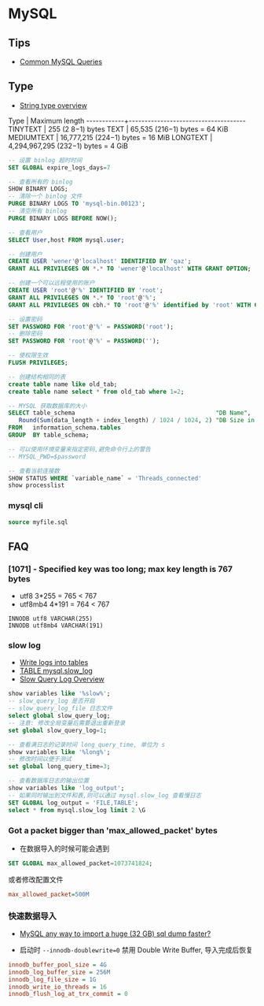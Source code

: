 # MySQL

## Tips
* [Common MySQL Queries](http://www.artfulsoftware.com/infotree/queries.php)

## Type

* [String type overview](http://dev.mysql.com/doc/refman/5.7/en/string-type-overview.html)

Type        | Maximum length
------------+-------------------------------------
TINYTEXT    |           255 (2 8−1) bytes
TEXT        |        65,535 (216−1) bytes = 64 KiB
MEDIUMTEXT  |    16,777,215 (224−1) bytes = 16 MiB
LONGTEXT    | 4,294,967,295 (232−1) bytes =  4 GiB


```sql
-- 设置 binlog 超时时间
SET GLOBAL expire_logs_days=7

-- 查看所有的 binlog
SHOW BINARY LOGS;
-- 清除一个 binlog 文件
PURGE BINARY LOGS TO 'mysql-bin.00123';
-- 清空所有 binlog
PURGE BINARY LOGS BEFORE NOW();

-- 查看用户
SELECT User,host FROM mysql.user;

-- 创建用户
CREATE USER 'wener'@'localhost' IDENTIFIED BY 'qaz';
GRANT ALL PRIVILEGES ON *.* TO 'wener'@'localhost' WITH GRANT OPTION;

-- 创建一个可以远程使用的账户
CREATE USER 'root'@'%' IDENTIFIED BY 'root';
GRANT ALL PRIVILEGES ON *.* TO 'root'@'%';
GRANT ALL PRIVILEGES ON cbh.* TO 'root'@'%' identified by 'root' WITH GRANT OPTION;

-- 设置密码
SET PASSWORD FOR 'root'@'%' = PASSWORD('root');
-- 删除密码
SET PASSWORD FOR 'root'@'%' = PASSWORD('');

-- 使权限生效
FLUSH PRIVILEGES;

-- 创建结构相同的表
create table name like old_tab;
create table name select * from old_tab where 1=2;

-- MYSQL 获取数据库的大小
SELECT table_schema                                        "DB Name",
   Round(Sum(data_length + index_length) / 1024 / 1024, 2) "DB Size in MB"
FROM   information_schema.tables
GROUP  BY table_schema;

-- 可以使用环境变量来指定密码,避免命令行上的警告
-- MYSQL_PWD=$password

-- 查看当前连接数
SHOW STATUS WHERE `variable_name` = 'Threads_connected'
show processlist
```

### mysql cli
```sql
source myfile.sql

```

## FAQ
### [1071] - Specified key was too long; max key length is 767 bytes

* utf8 3*255 = 765 < 767
* utf8mb4 4*191 = 764 < 767
```
INNODB utf8 VARCHAR(255)
INNODB utf8mb4 VARCHAR(191)
```

### slow log
* [Write logs into tables](https://mariadb.com/kb/en/mariadb/writing-logs-into-tables/)
* [TABLE mysql.slow_log](https://mariadb.com/kb/en/mariadb/mysqlslow_log-table/)
* [Slow Query Log Overview](https://mariadb.com/kb/en/mariadb/slow-query-log-overview/)
```sql
show variables like '%slow%';
-- slow_query_log 是否开启
-- slow_query_log_file 日志文件
select global slow_query_log;
-- 注意: 修改全局变量后需要退出重新登录
set global slow_query_log=1;

-- 查看满日志的记录时间 long_query_time, 单位为 s
show variables like '%long%';
-- 修改时间以便于测试
set global long_query_time=3;

-- 查看数据库日志的输出位置
show variables like 'log_output';
-- 如果同时输出到文件和表,则可以通过 mysql.slow_log 查看慢日志
SET GLOBAL log_output = 'FILE,TABLE';
select * from mysql.slow_log limit 2 \G
```

### Got a packet bigger than 'max_allowed_packet' bytes
* 在数据导入的时候可能会遇到

```sql
SET GLOBAL max_allowed_packet=1073741824;
```

或者修改配置文件

```ini
max_allowed_packet=500M
```

### 快速数据导入

* [MySQL any way to import a huge (32 GB) sql dump faster?](https://dba.stackexchange.com/q/83125)

* 启动时 `--innodb-doublewrite=0` 禁用 Double Write Buffer, 导入完成后恢复

```ini
innodb_buffer_pool_size = 4G
innodb_log_buffer_size = 256M
innodb_log_file_size = 1G
innodb_write_io_threads = 16
innodb_flush_log_at_trx_commit = 0
```
